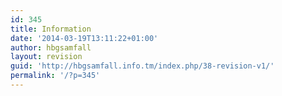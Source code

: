 ```yaml
---
id: 345
title: Information
date: '2014-03-19T13:11:22+01:00'
author: hbgsamfall
layout: revision
guid: 'http://hbgsamfall.info.tm/index.php/38-revision-v1/'
permalink: '/?p=345'
---
```



